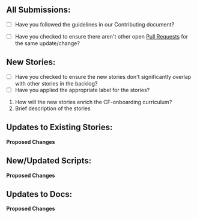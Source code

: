 ## All Submissions:

* [ ] Have you followed the guidelines in our Contributing document?
* [ ] Have you checked to ensure there aren't other open [Pull Requests](https://github.com/pivotal/cf-onboarding/pulls) for the same update/change?


## New Stories:
* [ ] Have you checked to ensure the new stories don't significantly overlap with other stories in the backlog?
* [ ] Have you applied the appropriate label for the stories?

1. How will the new stories enrich the CF-onboarding curriculum?
2. Brief description of the stories

## Updates to Existing Stories:
**Proposed Changes**

## New/Updated Scripts:
**Proposed Changes** 

## Updates to Docs:
**Proposed Changes**
